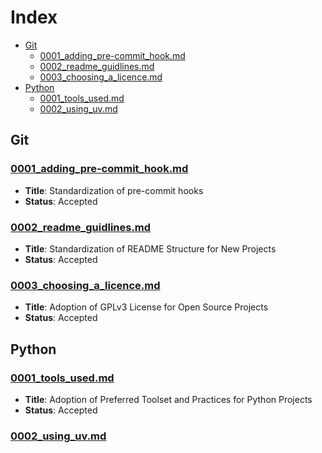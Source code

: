 # Index

<!-- toc -->

- [Git](#git)
  * [0001_adding_pre-commit_hook.md](#0001_adding_pre-commit_hookmd)
  * [0002_readme_guidlines.md](#0002_readme_guidlinesmd)
  * [0003_choosing_a_licence.md](#0003_choosing_a_licencemd)
- [Python](#python)
  * [0001_tools_used.md](#0001_tools_usedmd)
  * [0002_using_uv.md](#0002_using_uvmd)

<!-- tocstop -->

## Git
### [0001_adding_pre-commit_hook.md](git/0001_adding_pre-commit_hook.md)
* **Title**: Standardization of pre-commit hooks
* **Status**: Accepted
### [0002_readme_guidlines.md](git/0002_readme_guidlines.md)
* **Title**: Standardization of README Structure for New Projects
* **Status**: Accepted
### [0003_choosing_a_licence.md](git/0003_choosing_a_licence.md)
* **Title**: Adoption of GPLv3 License for Open Source Projects
* **Status**: Accepted
## Python
### [0001_tools_used.md](python/0001_tools_used.md)
* **Title**: Adoption of Preferred Toolset and Practices for Python Projects
* **Status**: Accepted
### [0002_using_uv.md](python/0002_using_uv.md)